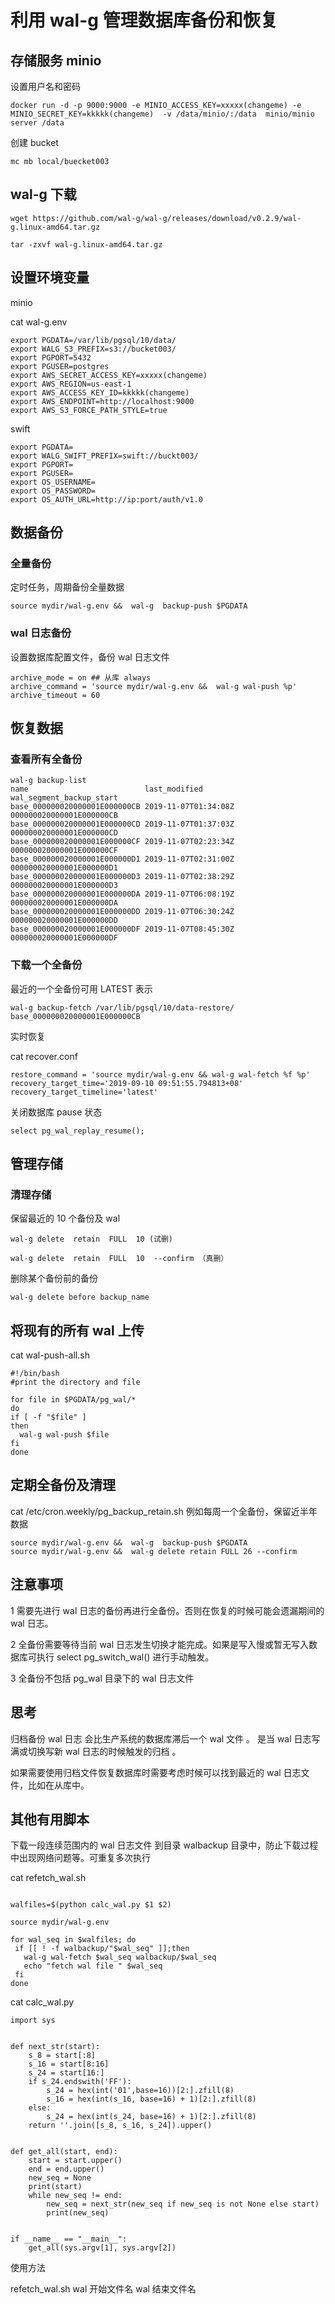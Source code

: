 # 利用 wal-g 管理数据库备份和恢复

## 存储服务 minio

设置用户名和密码

```
docker run -d -p 9000:9000 -e MINIO_ACCESS_KEY=xxxxx(changeme) -e MINIO_SECRET_KEY=kkkkk(changeme)  -v /data/minio/:/data  minio/minio server /data
```

创建 bucket

```
mc mb local/buecket003
```

## wal-g 下载

```
wget https://github.com/wal-g/wal-g/releases/download/v0.2.9/wal-g.linux-amd64.tar.gz

tar -zxvf wal-g.linux-amd64.tar.gz
```

## 设置环境变量

minio

cat wal-g.env

```
export PGDATA=/var/lib/pgsql/10/data/
export WALG_S3_PREFIX=s3://bucket003/
export PGPORT=5432
export PGUSER=postgres
export AWS_SECRET_ACCESS_KEY=xxxxx(changeme)
export AWS_REGION=us-east-1
export AWS_ACCESS_KEY_ID=kkkkk(changeme)
export AWS_ENDPOINT=http://localhost:9000
export AWS_S3_FORCE_PATH_STYLE=true
```

swift

```
export PGDATA=
export WALG_SWIFT_PREFIX=swift://buckt003/
export PGPORT=
export PGUSER=
export OS_USERNAME=
export OS_PASSWORD=
export OS_AUTH_URL=http://ip:port/auth/v1.0
```

## 数据备份

### 全量备份

定时任务，周期备份全量数据

```
source mydir/wal-g.env &&  wal-g  backup-push $PGDATA
```

### wal 日志备份

设置数据库配置文件，备份 wal 日志文件

```
archive_mode = on ## 从库 always
archive_command = 'source mydir/wal-g.env &&  wal-g wal-push %p'
archive_timeout = 60
```

## 恢复数据

### 查看所有全备份

```
wal-g backup-list
name                          last_modified        wal_segment_backup_start
base_000000020000001E000000CB 2019-11-07T01:34:08Z 000000020000001E000000CB
base_000000020000001E000000CD 2019-11-07T01:37:03Z 000000020000001E000000CD
base_000000020000001E000000CF 2019-11-07T02:23:34Z 000000020000001E000000CF
base_000000020000001E000000D1 2019-11-07T02:31:00Z 000000020000001E000000D1
base_000000020000001E000000D3 2019-11-07T02:38:29Z 000000020000001E000000D3
base_000000020000001E000000DA 2019-11-07T06:08:19Z 000000020000001E000000DA
base_000000020000001E000000DD 2019-11-07T06:30:24Z 000000020000001E000000DD
base_000000020000001E000000DF 2019-11-07T08:45:30Z 000000020000001E000000DF
```

### 下载一个全备份

最近的一个全备份可用 LATEST 表示

```
wal-g backup-fetch /var/lib/pgsql/10/data-restore/ base_000000020000001E000000CB
```

实时恢复

cat recover.conf

```
restore_command = 'source mydir/wal-g.env && wal-g wal-fetch %f %p'
recovery_target_time='2019-09-10 09:51:55.794813+08'
recovery_target_timeline='latest'
```

关闭数据库 pause 状态

```
select pg_wal_replay_resume();
```

## 管理存储

### 清理存储

保留最近的 10 个备份及 wal

```
wal-g delete  retain  FULL  10 (试删)

wal-g delete  retain  FULL  10  --confirm （真删）
```

删除某个备份前的备份

```
wal-g delete before backup_name
```

## 将现有的所有 wal 上传

cat wal-push-all.sh

```
#!/bin/bash
#print the directory and file

for file in $PGDATA/pg_wal/*
do
if [ -f "$file" ]
then
  wal-g wal-push $file
fi
done
```

## 定期全备份及清理

cat /etc/cron.weekly/pg_backup_retain.sh 例如每周一个全备份，保留近半年数据

```
source mydir/wal-g.env &&  wal-g  backup-push $PGDATA
source mydir/wal-g.env &&  wal-g delete retain FULL 26 --confirm
```

## 注意事项

1 需要先进行 wal 日志的备份再进行全备份。否则在恢复的时候可能会遗漏期间的 wal 日志。

2 全备份需要等待当前 wal 日志发生切换才能完成。如果是写入慢或暂无写入数据库可执行 select pg_switch_wal() 进行手动触发。

3 全备份不包括 pg_wal 目录下的 wal 日志文件

## 思考

归档备份 wal 日志 会比生产系统的数据库滞后一个 wal 文件 。 是当 wal 日志写满或切换写新 wal 日志的时候触发的归档 。

如果需要使用归档文件恢复数据库时需要考虑时候可以找到最近的 wal 日志文件，比如在从库中。

## 其他有用脚本

下载一段连续范围内的 wal 日志文件 到目录 walbackup 目录中，防止下载过程中出现网络问题等。可重复多次执行

cat refetch_wal.sh

```#! /bin/bash

walfiles=$(python calc_wal.py $1 $2)

source mydir/wal-g.env

for wal_seq in $walfiles; do
 if [[ ! -f walbackup/"$wal_seq" ]];then
   wal-g wal-fetch $wal_seq walbackup/$wal_seq
   echo "fetch wal file " $wal_seq
 fi
done
```

cat calc_wal.py

```
import sys


def next_str(start):
    s_8 = start[:8]
    s_16 = start[8:16]
    s_24 = start[16:]
    if s_24.endswith('FF'):
        s_24 = hex(int('01',base=16))[2:].zfill(8)
        s_16 = hex(int(s_16, base=16) + 1)[2:].zfill(8)
    else:
        s_24 = hex(int(s_24, base=16) + 1)[2:].zfill(8)
    return ''.join([s_8, s_16, s_24]).upper()


def get_all(start, end):
    start = start.upper()
    end = end.upper()
    new_seq = None
    print(start)
    while new_seq != end:
        new_seq = next_str(new_seq if new_seq is not None else start)
        print(new_seq)


if __name__ == "__main__":
    get_all(sys.argv[1], sys.argv[2])
```

使用方法

refetch_wal.sh wal 开始文件名 wal 结束文件名
